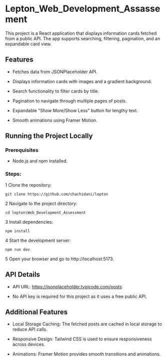 # Lepton_Web_Development_Assassement

This project is a React application that displays information cards fetched from a public API.
The app supports searching, filtering, pagination, and an expandable card view.

## Features

* Fetches data from JSONPlaceholder API.

* Displays information cards with images and a gradient background.

* Search functionality to filter cards by title.

* Pagination to navigate through multiple pages of posts.

* Expandable "Show More/Show Less" button for lengthy text.

* Smooth animations using Framer Motion.

## Running the Project Locally

### Prerequisites

* Node.js and npm installed.

### Steps:

1 Clone the repository:

`git clone https://github.com/chachidani/lepton`

2 Navigate to the project directory:

`cd lepton\Web_Development_Assessment`

3 Install dependencies:

`npm install`

4 Start the development server:

`npm run dev`

5 Open your browser and go to http://localhost:5173.

## API Details

* API URL: https://jsonplaceholder.typicode.com/posts

* No API key is required for this project as it uses a free public API.

## Additional Features

* Local Storage Caching: The fetched posts are cached in local storage to reduce API calls.

* Responsive Design: Tailwind CSS is used to ensure responsiveness across devices.

* Animations: Framer Motion provides smooth transitions and animations.
  
